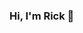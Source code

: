 ### Hi, I'm Rick 👋

<!--
**pock999/pock999** is a ✨ _special_ ✨ repository because its `README.md` (this file) appears on your GitHub profile.

Here are some ideas to get you started:
fsdaf
- 🔭 I’m currently working on ...
- 🌱 I’m currently learning ...
- 👯 I’m looking to collaborate on ...
- 🤔 I’m looking for help with ...
- 💬 Ask me about ...
- 📫 How to reach me: ...
- 😄 Pronouns: ...
- ⚡ Fun fact: ...
-->
